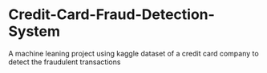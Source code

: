 # Credit-Card-Fraud-Detection-System
A machine leaning project using kaggle dataset of a credit card company to detect the fraudulent transactions
